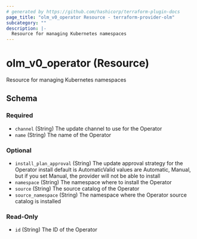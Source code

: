 ```yaml
---
# generated by https://github.com/hashicorp/terraform-plugin-docs
page_title: "olm_v0_operator Resource - terraform-provider-olm"
subcategory: ""
description: |-
  Resource for managing Kubernetes namespaces
---
```


# olm_v0_operator (Resource)

Resource for managing Kubernetes namespaces



<!-- schema generated by tfplugindocs -->
## Schema

### Required

- `channel` (String) The update channel to use for the Operator
- `name` (String) The name of the Operator

### Optional

- `install_plan_approval` (String) The update approval strategy for the Operator install default is AutomaticValid values are Automatic, Manual, but if you set Manual, the provider will not be able to install
- `namespace` (String) The namespace where to install the Operator
- `source` (String) The source catalog of the Operator
- `source_namespace` (String) The namespace where the Operator source catalog is installed

### Read-Only

- `id` (String) The ID of the Operator
